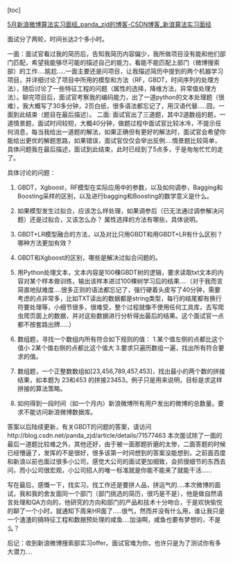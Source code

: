 [toc]

[5月新浪微博算法实习面经_panda_zjd的博客-CSDN博客_新浪算法实习面经](https://blog.csdn.net/panda_zjd/article/details/71747127?locationNum=5&fps=1)

面试分了两轮，时间长达2个多小时。

一面：面试官看过我的简历后，告知我简历内容偏少，我所做项目没有能和他们部门匹配，希望我能够尽可能的描述自己的能力，看能不能匹配上部门（微博搜索部）的工作….尴尬…..一面主要还是问项目，让我描述简历中提到的两个机器学习项目，并详细讨论了项目中所用的模型和方法（RF，GBDT，时间序列的处理方法），随后讨论了一些特征工程的问题（属性的选择，降维方法，异常值处理方法）。聊完项目后，面试官考察我的编码能力，出了一道python的文本处理题（很难），我大概写了30多分钟，2页白纸，很多语法都忘记了，用汉语代替…..囧，一面到此结束（题目在最后描述）。
二面: 面试官出了三道题，其中2道数组的题，一道情景题，面试时间较短，大概40分钟，做题过程中面试官比较冰冷，不提示任何消息，每当我给出一道题的解法，如果正确但有更好的解法时，面试官会希望你能给出更优的解题思路，如果错误，面试官仅仅会举出反例….情景题比较简单，具体问题我在最后描述，面试到此结束，此时已经到了5点多，于是匆匆忙忙的走了。

具体讨论的问题：

1. GBDT，Xgboost，RF模型在实际应用中的参数，以及如何调参，Bagging和Boosting采样的区别，以及进行bagging和Boosting的数学意义是什么。
2. 如果模型发生过拟合，应该怎么样处理，如果调参后（已无法通过调参解决问题）还是过拟合，又该怎么办？
属性选择的方法有哪些，具体说明。
3. GBDT+LR模型融合的方法，以及对比只用GBDT和用GBDT+LR有什么区别？哪种方法更加有效？
4. GBDT和Xgboost的区别，哪些是解决过拟合问题的。
5. 用Python处理文本，文本内容是100棵GBDT树的逻辑，要求读取txt文本的内容对某个样本做训练，输出该样本进过100棵树学习后的结果….（对于我而言简直地狱难度….很多正则的语法都忘记了，强行硬着头皮写了40分钟，需要考虑的点非常多，比如TXT读出的数据都是string类型，每行的结尾都有换行符要处理等，小细节很多，很难受，整个过程就像不使用任何工具库，去写爬虫爬页面上的数据，并对这些数据进行分析得出最后的结果。这个面试官一点都不按套路出牌…..）

6. 数组题，寻找一个数组内所有符合如下规则的值：
    1.某个值左侧的点都比这个值小
    2某个值右侧的点都比这个值大
    3.要求只遍历数组一遍，找出所有符合要求的值。

7. 数组题，一个正整数数组如[23,456,789,457,453]，找出最小的两个数的拼接结果，如本题为 23和453 的拼接23453。例子只是用来说明，目标是求这样拼接的算法策略。

8. 如何得到一段时间（如一个月内）新浪微博所有用户发出的微博的总数量。要求不能访问新浪微博数据库。

答案以后陆续更新，有关GBDT的问题的答案，请访问http://blog.csdn.net/panda_zjd/article/details/71577463
本次面试除了一面的最后一道题比较难之外，其他还好，由于被一面那题折磨的太惨，二面答题的时候已经懵逼了，发挥的不是很好，很多该第一时间想到的答案没能想到，之前面百度和新浪以前也面过很多小公司，感觉大公司的面试更加细致，会抓很细节的东西去问，而小公司很宏观，小公司招人的唯一标准就是你能不能来了就能干活……

写在最后，感慨一下，找实习，找工作还是要拼人品，拼运气的….本次微博的面试，我和我的舍友面同一个部门（部门挑选的简历，很巧是不是），他是做自然语言处理和QA方向的，他研究的方向和部门的产品和技术十分吻合，于是欢快愉悦的聊了一个小时，就通知下周来HR面了…..很气，然而并没有什么用，谁让我只是一个渣渣的搞特征工程和数据预处理的咸鱼….加油啊，咸鱼也要有梦想的，不是么？

后记：收到新浪微博搜索部实习offer。面试官难为你，也许只是为了测试你有多大潜力….